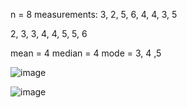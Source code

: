 n = 8 measurements: 3, 2, 5, 6, 4, 4, 3, 5

2, 3, 3, 4, 4, 5, 5, 6

mean = 4
median = 4
mode = 3, 4 ,5

![image](https://github.com/user-attachments/assets/bb227735-5716-4270-a3f5-5ab479ad537a)

![image](https://github.com/user-attachments/assets/54a8d41e-95e9-48b6-8aff-53bda37fe9dc)


